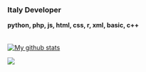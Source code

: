 ### Italy Developer
<b>python, php, js, html, css, r, xml, basic, c++</b>
<br><br><br>
<a href="https://github.com/anuraghazra/github-readme-stats">
  <img align="center" src="https://github-readme-stats.anuraghazra1.vercel.app/api?username=iltiaaa&show_icons=true&include_all_commits=true&theme=dark" alt="My github stats" />
</a>
<a href="https://github.com/anuraghazra/github-readme-stats">
  <!-- Change the `github-readme-stats.anuraghazra1.vercel.app` to `github-readme-stats.vercel.app`  -->
  <img align="center" src="https://github-readme-stats.anuraghazra1.vercel.app/api/top-langs/?username=iltiaaa&layout=compact&theme=dark" />
</a>
